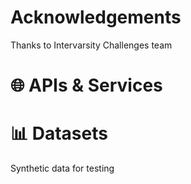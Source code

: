 # Acknowledgements

Thanks to Intervarsity Challenges team 

# 🌐 APIs & Services

# 📊 Datasets

Synthetic data for testing 
